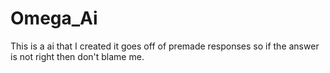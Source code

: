 # Omega_Ai
This is a ai that I created it goes off of premade responses so if the answer is not right then don't blame me.
